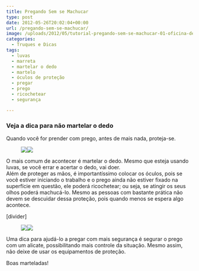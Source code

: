 ```yaml
---
title: Pregando Sem se Machucar
type: post
date: 2012-05-26T20:02:04+00:00
url: /pregando-sem-se-machucar/
image: /uploads/2012/05/tutorial-pregando-sem-se-machucar-01-oficina-de-casa1.jpg
categories:
  - Truques e Dicas
tags:
  - luvas
  - marreta
  - martelar o dedo
  - martelo
  - óculos de proteção
  - pregar
  - prego
  - ricochetear
  - segurança

---
```

### Veja a dica para não martelar o dedo

Quando você for prender com prego, antes de mais nada, proteja-se.<figure class="dois">

[![][1]][2][![][3]][4]</figure>

O mais comum de acontecer é martelar o dedo. Mesmo que esteja usando luvas, se você errar e acertar o dedo, vai doer.  
Além de proteger as mãos, é importantíssimo colocar os óculos, pois se você estiver iniciando o trabalho e o prego ainda não estiver fixado na superfície em questão, ele poderá ricochetear; ou seja, se atingir os seus olhos poderá machucá-lo. Mesmo as pessoas com bastante prática não devem se descuidar dessa proteção, pois quando menos se espera algo acontece.

[divider]<figure class="dois">

[![][5]][6][![][7]][8]</figure>

Uma dica para ajudá-lo a pregar com mais segurança é segurar o prego com um alicate, possibilitando mais controle da situação. Mesmo assim, não deixe de usar os equipamentos de proteção.

Boas marteladas!

 [1]: /uploads/tutoriais/pregando-sem-se-machucar/thumbs/tutorial-pregando-sem-se-machucar-02-oficina-de-casa.jpg
 [2]: /uploads/tutoriais/pregando-sem-se-machucar/tutorial-pregando-sem-se-machucar-02-oficina-de-casa.jpg
 [3]: /uploads/tutoriais/pregando-sem-se-machucar/thumbs/tutorial-pregando-sem-se-machucar-03-oficina-de-casa.jpg
 [4]: /uploads/tutoriais/pregando-sem-se-machucar/tutorial-pregando-sem-se-machucar-03-oficina-de-casa.jpg
 [5]: /uploads/tutoriais/pregando-sem-se-machucar/thumbs/tutorial-pregando-sem-se-machucar-04-oficina-de-casa.jpg
 [6]: /uploads/tutoriais/pregando-sem-se-machucar/tutorial-pregando-sem-se-machucar-04-oficina-de-casa.jpg
 [7]: /uploads/tutoriais/pregando-sem-se-machucar/thumbs/tutorial-pregando-sem-se-machucar-05-oficina-de-casa.jpg
 [8]: /uploads/tutoriais/pregando-sem-se-machucar/tutorial-pregando-sem-se-machucar-05-oficina-de-casa.jpg
